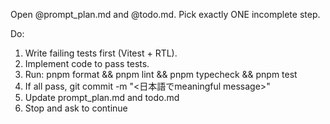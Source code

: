 Open @prompt_plan.md and @todo.md.
Pick exactly ONE incomplete step.

Do:

1. Write failing tests first (Vitest + RTL).
2. Implement code to pass tests.
3. Run: pnpm format && pnpm lint && pnpm typecheck && pnpm test
4. If all pass, git commit -m "<日本語でmeaningful message>"
5. Update prompt_plan.md and todo.md
6. Stop and ask to continue
